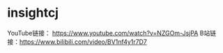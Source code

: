 # insightcj
YouTube链接： https://www.youtube.com/watch?v=NZGOm-JsjPA B站链接：https://www.bilibili.com/video/BV1nf4y1r7D7
